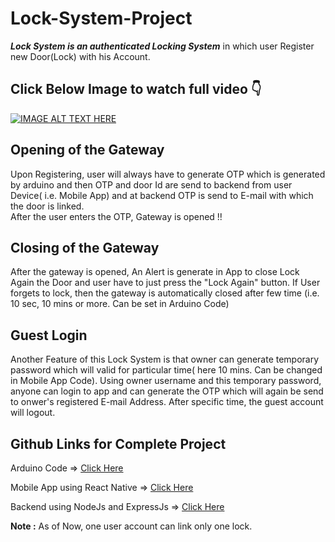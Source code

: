 # Lock-System-Project

***Lock System is an authenticated Locking System*** in which user Register new Door(Lock) with his Account. 


## Click Below Image to watch full video 👇

[![IMAGE ALT TEXT HERE](https://img.youtube.com/vi/0MjGroM0Yys/0.jpg)](https://www.youtube.com/watch?v=0MjGroM0Yys)



## Opening of the Gateway

Upon Registering, user will always have to generate OTP which is generated by arduino and then OTP and door Id are send to backend from user Device( i.e. Mobile App) and at backend OTP is send to E-mail with which the door is linked.  
After the user enters the OTP, Gateway is opened !! 

## Closing of the Gateway
After the gateway is opened, An Alert is generate in App to close Lock Again the Door and user have to just press the "Lock Again" button. If User forgets to lock, then the gateway is automatically closed after few time (i.e. 10 sec, 10 mins or more. Can be set in Arduino Code) 

## Guest Login
Another Feature of this Lock System is that owner can generate temporary password which will valid for particular time( here 10  mins. Can be changed in Mobile App Code). 
Using owner username and this temporary password, anyone can login to app and can generate the OTP which will again be send to onwer's registered E-mail Address. 
After specific time, the guest account will logout.

## Github Links for Complete Project


Arduino Code => [Click Here](https://github.com/harshagrawal30/Lock_System_Arduino_Code)

Mobile App using React Native => [Click Here](https://github.com/harshagrawal30/Lock_System_React_Native_App)

Backend using NodeJs and ExpressJs => [Click Here](https://github.com/harshagrawal30/Lock_System_Backend)



**Note :** As of Now, one user account can link only one lock.  

